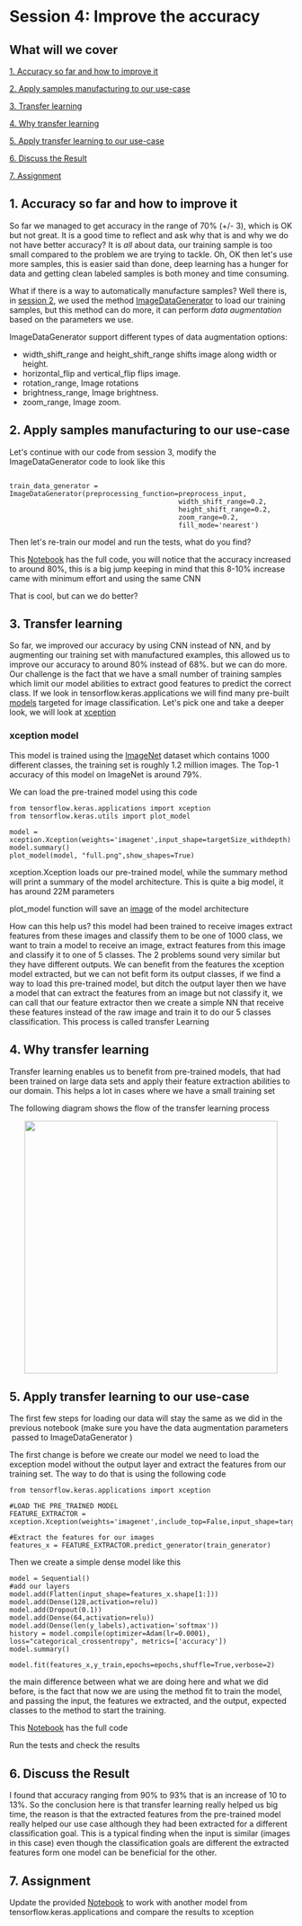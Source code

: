 # Session 4: Improve the accuracy

## What will we cover

[1. Accuracy so far and how to improve it](#1-accuracy-so-far-and-how-to-improve-it)

[2. Apply samples manufacturing to our use-case](#2-apply-samples-manufacturing-to-our-use-case)

[3. Transfer learning](#3-transfer-learning)

[4. Why transfer learning](#4-why-transfer-learning)

[5. Apply transfer learning to our use-case](#5-apply-transfer-learning-to-our-use-case)

[6. Discuss the Result](#6-discuss-the-result)

[7. Assignment](#7-assignment)

## 1. Accuracy so far and how to improve it

So far we managed to get accuracy in the range of 70% (+/- 3), which is OK but not great. It is a good time to reflect and ask why that is and why we do not have better accuracy?  It is *all* about data, our training sample is too small compared to the problem we are trying to tackle. Oh, OK then let's use more samples, this is easier said than done, deep learning has a hunger for data and getting clean labeled samples is both money and time consuming.

What if there is a way to automatically manufacture samples? Well there is, in [session 2](/session-2), we used the method [ImageDataGenerator](https://github.com/mohmiim/MLIntroduction/tree/master/session-2#2-loading-images-training-set-using-tensorflow "Image data Generator") to load our training samples, but this method can do more, it can perform *data augmentation* based on the parameters we use.

ImageDataGenerator support different types of data augmentation options:
 - width_shift_range and height_shift_range shifts image along width or height.
 - horizontal_flip and vertical_flip flips image.
 - rotation_range, Image rotations
 - brightness_range, Image brightness.
 - zoom_range, Image zoom.

## 2. Apply samples manufacturing to our use-case

Let's continue with our code from session 3, modify the ImageDataGenerator code to look like this 

~~~~{.python}

train_data_generator = ImageDataGenerator(preprocessing_function=preprocess_input,
                                          width_shift_range=0.2,
                                          height_shift_range=0.2,
                                          zoom_range=0.2,
                                          fill_mode='nearest')
~~~~

Then let's re-train our model and run the tests, what do you find?

This [Notebook](https://github.com/mohmiim/MLIntroduction/blob/master/session-4/Session_4_Data_Augmentationt.ipynb "Training Augmentation") has the full code, you will notice that the accuracy increased to around 80%, this is a big jump keeping in mind that this 8-10% increase came with minimum effort and using the same CNN

That is cool, but can we do better? 

## 3. Transfer learning

So far, we improved our accuracy by using CNN instead of NN, and by augmenting our training set with manufactured examples, this allowed us to improve our accuracy to around 80% instead of 68%. but we can do more. Our challenge is the fact that we have a small number of training samples which limit our model abilities to extract good features to predict the correct class. If we look in tensorflow.keras.applications we will find many pre-built [models](https://www.tensorflow.org/api_docs/python/tf/keras/applications "Applications") targeted for image classification. Let's pick one and take a deeper look, we will look at [xception](https://www.tensorflow.org/api_docs/python/tf/keras/applications/xception)

### xception model

This model is trained using the [ImageNet](http://www.image-net.org/) dataset which contains 1000 different classes, the training set is roughly 1.2 million images. The Top-1 accuracy of this model on ImageNet is around 79%. 

We can load the pre-trained model using this code

~~~~{.python}
from tensorflow.keras.applications import xception
from tensorflow.keras.utils import plot_model

model = xception.Xception(weights='imagenet',input_shape=targetSize_withdepth)
model.summary()
plot_model(model, "full.png",show_shapes=True)
~~~~

xception.Xception loads our pre-trained model, while the summary method will print a summary of the model architecture. This is quite a big model, it has around 22M parameters

plot_model function will save an [image](https://github.com/mohmiim/MLIntroduction/tree/master/session-4/images/full.png "full model") of the model architecture

How can this help us? this model had been trained to receive images extract features from these images and classify them to be one of 1000 class, we want to train a model to receive an image, extract features from this image and classify it to one of 5 classes. The 2 problems sound very similar but they have different outputs. We can benefit from the features the xception model extracted, but we can not befit form its output classes, if we find a way to load this pre-trained model, but ditch the output layer then we have a model that can extract the features from an image but not classify it, we can call that our feature extractor then we create a simple NN that receive these features instead of the raw image and train it to do our 5 classes classification. This process is called transfer Learning

## 4. Why transfer learning

Transfer learning enables us to benefit from pre-trained models, that had been trained on large data sets and apply their feature extraction abilities to our domain. This helps a lot in cases where we have a small training set

The following diagram shows the flow of the transfer learning process

<p align="center"> 
<img src="images/transferLearning.png" height="450" >
</p>

## 5. Apply transfer learning to our use-case

The first few steps for loading our data will stay the same as we did in the previous notebook (make sure you have the data augmentation parameters  passed to ImageDataGenerator ) 

The first change is before we create our model we need to load the exception model without the output layer and extract the features from our training set. The way to do that is using the following code 

~~~~{.python}
from tensorflow.keras.applications import xception

#LOAD THE PRE_TRAINED MODEL
FEATURE_EXTRACTOR = xception.Xception(weights='imagenet',include_top=False,input_shape=targetSize_withdepth)

#Extract the features for our images
features_x = FEATURE_EXTRACTOR.predict_generator(train_generator)
~~~~

Then we create a simple dense model like this 

~~~~{.python}
model = Sequential()
#add our layers
model.add(Flatten(input_shape=features_x.shape[1:]))
model.add(Dense(128,activation=relu))
model.add(Dropout(0.1))
model.add(Dense(64,activation=relu))
model.add(Dense(len(y_labels),activation='softmax'))
history = model.compile(optimizer=Adam(lr=0.0001), loss="categorical_crossentropy", metrics=['accuracy'])
model.summary()

model.fit(features_x,y_train,epochs=epochs,shuffle=True,verbose=2)
~~~~

the main difference between what we are doing here and what we did before, is the fact that now we are using the method fit to train the model, and passing the input, the features we extracted, and the output, expected classes to the method to start the training.

This [Notebook](https://github.com/mohmiim/MLIntroduction/blob/master/session-4/Session_4_Transfer_Learning.ipynb) has the full code 

Run the tests and check the results 

## 6. Discuss the Result

I found that accuracy ranging from 90% to 93% that is an increase of 10 to 13%. So the conclusion here is that transfer learning really helped us big time, the reason is that the extracted features from the pre-trained model really helped our use case although they had been extracted for a different classification goal. This is a typical finding when the input is similar (images in this case) even though the classification goals are different the extracted features form one model can be beneficial for the other.


## 7. Assignment

Update the provided [Notebook](https://github.com/mohmiim/MLIntroduction/blob/master/session-4/Session_4_Transfer_Learning.ipynb) to work with another model from tensorflow.keras.applications and compare the results to xception 

